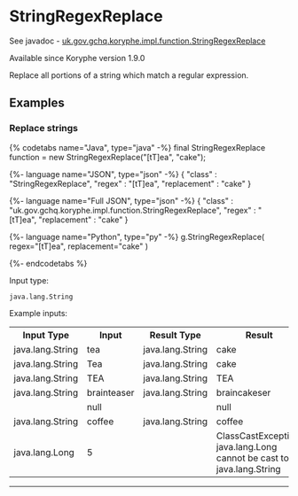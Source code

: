 # StringRegexReplace
See javadoc - [uk.gov.gchq.koryphe.impl.function.StringRegexReplace](ref://../../javadoc/koryphe/uk/gov/gchq/koryphe/impl/function/StringRegexReplace.html)

Available since Koryphe version 1.9.0

Replace all portions of a string which match a regular expression.

## Examples

### Replace strings


{% codetabs name="Java", type="java" -%}
final StringRegexReplace function = new StringRegexReplace("[tT]ea", "cake");

{%- language name="JSON", type="json" -%}
{
  "class" : "StringRegexReplace",
  "regex" : "[tT]ea",
  "replacement" : "cake"
}

{%- language name="Full JSON", type="json" -%}
{
  "class" : "uk.gov.gchq.koryphe.impl.function.StringRegexReplace",
  "regex" : "[tT]ea",
  "replacement" : "cake"
}

{%- language name="Python", type="py" -%}
g.StringRegexReplace( 
  regex="[tT]ea", 
  replacement="cake" 
)

{%- endcodetabs %}

Input type:

```
java.lang.String
```

Example inputs:
<table style="display: block;">
<tr><th>Input Type</th><th>Input</th><th>Result Type</th><th>Result</th></tr>
<tr><td>java.lang.String</td><td>tea</td><td>java.lang.String</td><td>cake</td></tr>
<tr><td>java.lang.String</td><td>Tea</td><td>java.lang.String</td><td>cake</td></tr>
<tr><td>java.lang.String</td><td>TEA</td><td>java.lang.String</td><td>TEA</td></tr>
<tr><td>java.lang.String</td><td>brainteaser</td><td>java.lang.String</td><td>braincakeser</td></tr>
<tr><td></td><td>null</td><td></td><td>null</td></tr>
<tr><td>java.lang.String</td><td>coffee</td><td>java.lang.String</td><td>coffee</td></tr>
<tr><td>java.lang.Long</td><td>5</td><td></td><td>ClassCastException: java.lang.Long cannot be cast to java.lang.String</td></tr>
</table>

-----------------------------------------------

